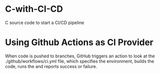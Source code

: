 # C-with-CI-CD
C source code to start a CI/CD pipeline

# Using Github Actions as CI Provider
When code is pushed to branches, GitHub triggers an action to look at the ./github/workflows/ci.yml file, which specifies the environment, builds the code, runs the and reports success or failure.
